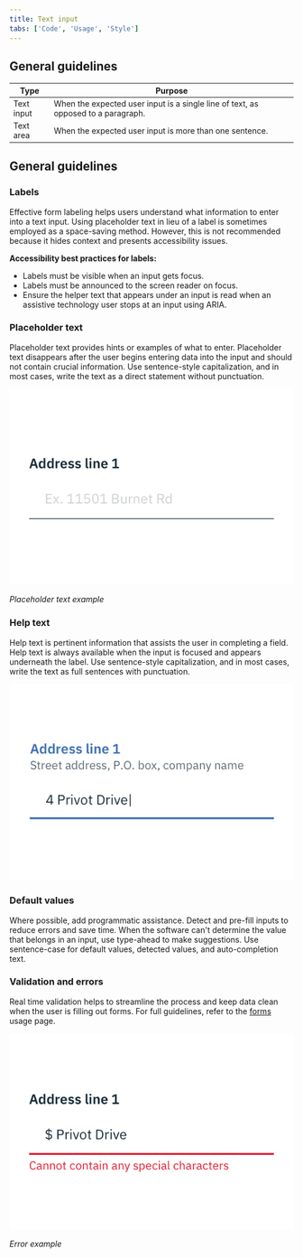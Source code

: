 ```yaml
---
title: Text input
tabs: ['Code', 'Usage', 'Style']
---
```


## General guidelines

| Type       | Purpose                                                                           |
| ---------- | --------------------------------------------------------------------------------- |
| Text input | When the expected user input is a single line of text, as opposed to a paragraph. |
| Text area  | When the expected user input is more than one sentence.                           |

## General guidelines

### Labels

Effective form labeling helps users understand what information to enter into a text input. Using placeholder text in lieu of a label is sometimes employed as a space-saving method. However, this is not recommended because it hides context and presents accessibility issues.

**Accessibility best practices for labels:**

- Labels must be visible when an input gets focus.
- Labels must be announced to the screen reader on focus.
- Ensure the helper text that appears under an input is read when an assistive technology user stops at an input using ARIA.

### Placeholder text

Placeholder text provides hints or examples of what to enter. Placeholder text disappears after the user begins entering data into the input and should not contain crucial information. Use sentence-style capitalization, and in most cases, write the text as a direct statement without punctuation.

<div class="image-component">
    <img src="images/text-input-usage-1.png" alt="Placeholder text example" />
</div>

_Placeholder text example_

### Help text

Help text is pertinent information that assists the user in completing a field. Help text is always available when the input is focused and appears underneath the label. Use sentence-style capitalization, and in most cases, write the text as full sentences with punctuation.

<div class="image-component">
    <img src="images/text-input-usage-3.png" alt="Help text example" />
</div>

### Default values

Where possible, add programmatic assistance. Detect and pre-fill inputs to reduce errors and save time. When the software can't determine the value that belongs in an input, use type-ahead to make suggestions. Use sentence-case for default values, detected values, and auto-completion text.

### Validation and errors

Real time validation helps to streamline the process and keep data clean when the user is filling out forms. For full guidelines, refer to the [forms](/components/form/usage) usage page.

<div class="image-component">
    <img src="images/text-input-usage-2.png" alt="Validation text example" />
</div>

_Error example_
